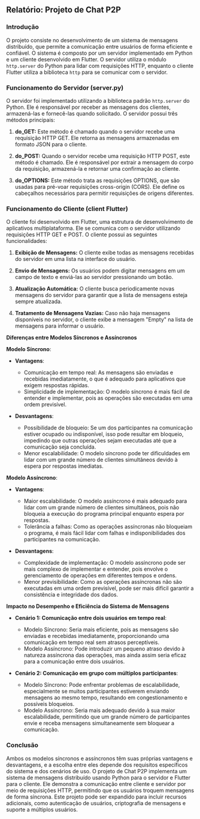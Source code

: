 ## Relatório: Projeto de Chat P2P

### Introdução
   O projeto consiste no desenvolvimento de um sistema de mensagens distribuído, que permite a comunicação entre usuários de forma eficiente e confiável. O sistema é composto por um servidor implementado em Python e um cliente desenvolvido em Flutter. O servidor utiliza o módulo `http.server` do Python para lidar com requisições HTTP, enquanto o cliente Flutter utiliza a biblioteca `http` para se comunicar com o servidor.

### Funcionamento do Servidor (server.py)
   O servidor foi implementado utilizando a biblioteca padrão `http.server` do Python. Ele é responsável por receber as mensagens dos clientes, armazená-las e fornecê-las quando solicitado. O servidor possui três métodos principais:
   
   1. **do_GET:** Este método é chamado quando o servidor recebe uma requisição HTTP GET. Ele retorna as mensagens armazenadas em formato JSON para o cliente.
      
   2. **do_POST:** Quando o servidor recebe uma requisição HTTP POST, este método é chamado. Ele é responsável por extrair a mensagem do corpo da requisição, armazená-la e retornar uma confirmação ao cliente.
   
   3. **do_OPTIONS:** Este método trata as requisições OPTIONS, que são usadas para pré-voar requisições cross-origin (CORS). Ele define os cabeçalhos necessários para permitir requisições de origens diferentes.

### Funcionamento do Cliente (client Flutter)
   O cliente foi desenvolvido em Flutter, uma estrutura de desenvolvimento de aplicativos multiplataforma. Ele se comunica com o servidor utilizando requisições HTTP GET e POST. O cliente possui as seguintes funcionalidades:
   
   1. **Exibição de Mensagens:** O cliente exibe todas as mensagens recebidas do servidor em uma lista na interface do usuário.
   
   2. **Envio de Mensagens:** Os usuários podem digitar mensagens em um campo de texto e enviá-las ao servidor pressionando um botão.
   
   3. **Atualização Automática:** O cliente busca periodicamente novas mensagens do servidor para garantir que a lista de mensagens esteja sempre atualizada.
   
   4. **Tratamento de Mensagens Vazias:** Caso não haja mensagens disponíveis no servidor, o cliente exibe a mensagem "Empty" na lista de mensagens para informar o usuário.


**Diferenças entre Modelos Síncronos e Assíncronos**

**Modelo Síncrono**:

   - **Vantagens**:
     - Comunicação em tempo real: As mensagens são enviadas e recebidas imediatamente, o que é adequado para aplicativos que exigem respostas rápidas.
     - Simplicidade de implementação: O modelo síncrono é mais fácil de entender e implementar, pois as operações são executadas em uma ordem previsível.
   
   - **Desvantagens**:
     - Possibilidade de bloqueio: Se um dos participantes na comunicação estiver ocupado ou indisponível, isso pode resultar em bloqueio, impedindo que outras operações sejam executadas até que a comunicação seja concluída.
     - Menor escalabilidade: O modelo síncrono pode ter dificuldades em lidar com um grande número de clientes simultâneos devido à espera por respostas imediatas.

**Modelo Assíncrono**:

   - **Vantagens**:
     - Maior escalabilidade: O modelo assíncrono é mais adequado para lidar com um grande número de clientes simultâneos, pois não bloqueia a execução do programa principal enquanto espera por respostas.
     - Tolerância a falhas: Como as operações assíncronas não bloqueiam o programa, é mais fácil lidar com falhas e indisponibilidades dos participantes na comunicação.
   
   - **Desvantagens**:
     - Complexidade de implementação: O modelo assíncrono pode ser mais complexo de implementar e entender, pois envolve o gerenciamento de operações em diferentes tempos e ordens.
     - Menor previsibilidade: Como as operações assíncronas não são executadas em uma ordem previsível, pode ser mais difícil garantir a consistência e integridade dos dados.
    

**Impacto no Desempenho e Eficiência do Sistema de Mensagens**

   - **Cenário 1: Comunicação entre dois usuários em tempo real**:
     - Modelo Síncrono: Seria mais eficiente, pois as mensagens são enviadas e recebidas imediatamente, proporcionando uma comunicação em tempo real sem atrasos perceptíveis.
     - Modelo Assíncrono: Pode introduzir um pequeno atraso devido à natureza assíncrona das operações, mas ainda assim seria eficaz para a comunicação entre dois usuários.
   
   - **Cenário 2: Comunicação em grupo com múltiplos participantes**:
     - Modelo Síncrono: Pode enfrentar problemas de escalabilidade, especialmente se muitos participantes estiverem enviando mensagens ao mesmo tempo, resultando em congestionamento e possíveis bloqueios.
     - Modelo Assíncrono: Seria mais adequado devido à sua maior escalabilidade, permitindo que um grande número de participantes envie e receba mensagens simultaneamente sem bloquear a comunicação.

### Conclusão
Ambos os modelos síncronos e assíncronos têm suas próprias vantagens e desvantagens, e a escolha entre eles depende dos requisitos específicos do sistema e dos cenários de uso.
O projeto de Chat P2P implementa um sistema de mensagens distribuído usando Python para o servidor e Flutter para o cliente. Ele demonstra a comunicação entre cliente e servidor por meio de requisições HTTP, permitindo que os usuários troquem mensagens de forma síncrona. Este projeto pode ser expandido para incluir recursos adicionais, como autenticação de usuários, criptografia de mensagens e suporte a múltiplos usuários.
